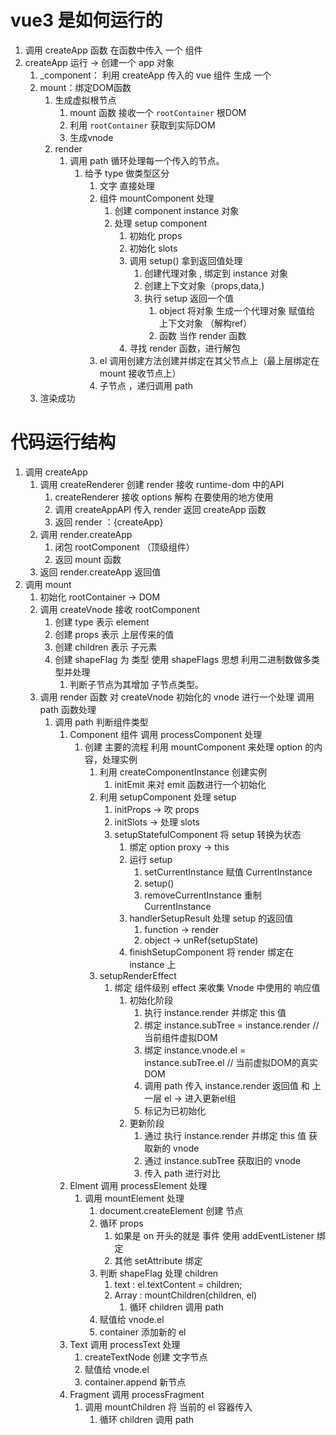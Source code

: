 # vue3 是如何运行的
1. 调用 createApp 函数 在函数中传入 一个 组件 
2. createApp 运行 -> 创建一个 app 对象
   1. _component： 利用 createApp 传入的 vue 组件 生成 一个 
   2. mount：绑定DOM函数
      1. 生成虚拟根节点
         1. mount 函数 接收一个 `rootContainer` 根DOM
         2. 利用 `rootContainer` 获取到实际DOM
         3. 生成vnode
      2. render
         1. 调用 path 循环处理每一个传入的节点。
            1. 给予 type 做类型区分
               1. 文字 直接处理
               2. 组件 mountComponent 处理
                  1. 创建 component instance 对象
                  2. 处理 setup component
                     1. 初始化 props
                     2. 初始化 slots
                     3. 调用 setup() 拿到返回值处理
                        1. 创建代理对象 , 绑定到 instance 对象
                        2. 创建上下文对象（props,data,)
                        3. 执行 setup 返回一个值
                           1. object 将对象 生成一个代理对象 赋值给 上下文对象 （解构ref）
                           2. 函数 当作 render 函数
                     4. 寻找 render 函数，进行解包
               3. el 调用创建方法创建并绑定在其父节点上（最上层绑定在 mount 接收节点上）
               4. 子节点 ，递归调用 path 
   3. 渲染成功
# 代码运行结构
1. 调用 createApp 
   1. 调用 createRenderer 创建 render 接收 runtime-dom 中的API
      1. createRenderer 接收 options 解构 在要使用的地方使用
      2. 调用 createAppAPI 传入 render 返回 createApp 函数
      3. 返回 render ：{createApp}
   2. 调用 render.createApp
      1. 闭包 rootComponent （顶级组件） 
      2. 返回 mount 函数
   3. 返回 render.createApp 返回值
2. 调用 mount
   1. 初始化 rootContainer -> DOM
   2. 调用 createVnode 接收 rootComponent
      1. 创建 type 表示 element 
      2. 创建 props 表示 上层传来的值
      3. 创建 children 表示 子元素
      4. 创建 shapeFlag 为 类型 使用 shapeFlags 思想 利用二进制数做多类型并处理
         1. 判断子节点为其增加 子节点类型。
   3. 调用 render 函数 对 createVnode 初始化的 vnode 进行一个处理 调用 path 函数处理
      1. 调用 path 判断组件类型
         1. Component 组件 调用 processComponent 处理
            1. 创建 主要的流程 利用 mountComponent 来处理 option 的内容，处理实例
               1. 利用 createComponentInstance 创建实例
                  1. initEmit 来对 emit 函数进行一个初始化
               2. 利用 setupComponent 处理 setup 
                  1. initProps -> 吹 props
                  2. initSlots -> 处理 slots
                  3. setupStatefulComponent 将 setup 转换为状态 
                     1. 绑定 option proxy -> this
                     2. 运行 setup 
                        1. setCurrentInstance 赋值 CurrentInstance
                        2. setup()
                        3. removeCurrentInstance 重制 CurrentInstance
                     3. handlerSetupResult 处理 setup 的返回值 
                        1. function -> render
                        2. object -> unRef(setupState)
                     4. finishSetupComponent 将 render 绑定在 instance 上
               3. setupRenderEffect
                  1. 绑定 组件级别 effect 来收集 Vnode 中使用的 响应值
                     1. 初始化阶段
                        1. 执行 instance.render 并绑定 this 值
                        2. 绑定 instance.subTree = instance.render // 当前组件虚拟DOM
                        3. 绑定 instance.vnode.el = instance.subTree.el // 当前虚拟DOM的真实DOM
                        4. 调用 path 传入 instance.render  返回值 和 上一层 el -> 进入更新el组
                        5. 标记为已初始化
                     2. 更新阶段
                        1. 通过 执行 instance.render 并绑定 this 值 获取新的 vnode
                        2. 通过 instance.subTree 获取旧的 vnode
                        3. 传入 path 进行对比
         2. Elment  调用 processElement 处理
            1. 调用 mountElement 处理
               1. document.createElement 创建 节点 
               2. 循环 props 
                  1. 如果是 on 开头的就是 事件 使用 addEventListener 绑定
                  2. 其他 setAttribute 绑定
               3. 判断 shapeFlag 处理 children
                  1. text : el.textContent = children; 
                  2. Array : mountChildren(children, el)
                     1. 循环 children 调用 path
               4. 赋值给 vnode.el
               5. container 添加新的 el
         3. Text 调用 processText 处理
            1. createTextNode 创建 文字节点
            2. 赋值给 vnode.el
            3. container.append 新节点
         4. Fragment 调用 processFragment 
            1. 调用 mountChildren 将 当前的 el 容器传入
               1. 循环 children 调用 path

